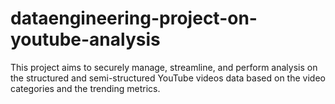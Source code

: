 # dataengineering-project-on-youtube-analysis
This project aims to securely manage, streamline, and perform analysis on the structured and semi-structured YouTube videos data based on the video categories and the trending metrics.
